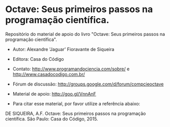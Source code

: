 # Octave: Seus primeiros passos na programação científica.

Repositório do material de apoio do livro "Octave: Seus primeiros
passos na programação científica".

* Autor: Alexandre 'Jaguar' Fioravante de Siqueira
* Editora: Casa do Código
* Contato: http://www.programandociencia.com/sobre/ e
http://www.casadocodigo.com.br/
* Fórum de discussão: http://groups.google.com/d/forum/compcieoctave
* Material de apoio: http://goo.gl/VnnAnF

* Para citar esse material, por favor utilize a referência abaixo:

DE SIQUEIRA, A.F. Octave: Seus primeiros passos na programação
científica. São Paulo: Casa do Código, 2015.
